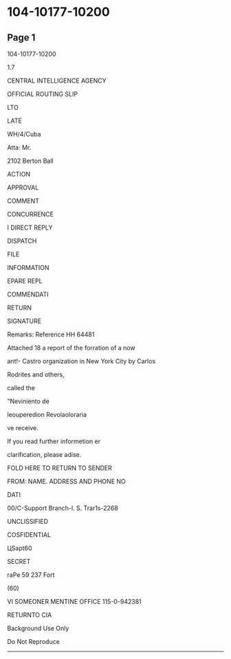 # 104-10177-10200

## Page 1

104-10177-10200

1.7

CENTRAL INTELLIGENCE AGENCY

OFFICIAL ROUTING SLIP

LTO

LATE

WH/4/Cuba

Atta: Mr.

2102 Berton Ball

ACTION

APPROVAL

COMMENT

CONCURRENCE

I DIRECT REPLY

DISPATCH

FILE

INFORMATION

EPARE REPL

COMMENDATI

RETURN

SIGNATURE

Remarks: Reference HH 64481

Attached 18 a report of the forration of a now

ant!- Castro organization in New York City by Carlos

Rodrites and others,

called the

"Neviniento de

leouperedion Revolaoloraria

ve receive.

If you read further informetion er

clarification, please adise.

FOLD HERE TO RETURN TO SENDER

FROM: NAME. ADDRESS AND PHONE NO

DATI

00/C-Support Branch-l. S. Trar1s-2268

UNCLISSIFIED

COSFIDENTIAL

ЦSapt60

SECRET

raPe 59 237 Fort

(60)

VI SOMEONER MENTINE OFFICE 115-0-942381

RETURNTO CIA

Background Use Only

Do Not Reproduce

---


